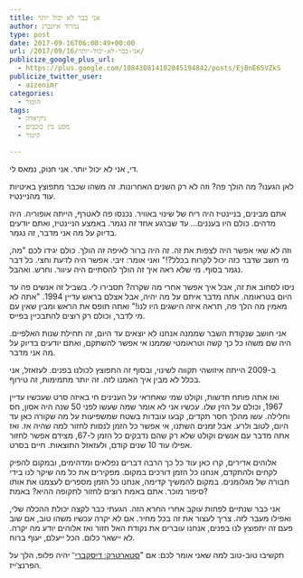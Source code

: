```yaml
---
title: אני כבר לא יכול יותר
author: נמרוד איזנברג
type: post
date: 2017-09-16T06:00:49+00:00
url: /2017/09/16/אני-כבר-לא-יכול-יותר/
publicize_google_plus_url:
  - https://plus.google.com/108430814102045194842/posts/EjBnE65VZkS
publicize_twitter_user:
  - aizenimr
categories:
  - הומור
tags:
  - גיקיאדה
  - מסע בין כוכבים
  - קיטור

---
```

<span lang="he-IL">די</span><span lang="en-US">, </span><span lang="he-IL">אני לא יכול יותר</span><span lang="en-US">. </span><span lang="he-IL">אני חנוק</span><span lang="en-US">, </span><span lang="he-IL">נמאס לי</span><span lang="en-US">.</span>

<span lang="he-IL">לאן הגענו</span><span lang="en-US">? </span><span lang="he-IL">מה הולך פה</span><span lang="en-US">? </span><span lang="he-IL">וזה לא רק השנים האחרונות</span><span lang="en-US">. </span><span lang="he-IL">זה משהו שכבר מתפוצץ באיטיות עוד מהניינטיז</span><span lang="en-US">.</span>

אתם מבינים, בניינטיז היה ריח של שינוי באוויר. נכנסו פה לאטרף, הייתה אופוריה. היה מדהים. כולם היו בעננים&#8230; <span lang="he-IL">עד שברגע אחד זה נגמר</span><span lang="en-US">. </span><span lang="he-IL">באמצע הניינטיז</span><span lang="en-US">, </span><span lang="he-IL">ואתם יודעים בדיוק על מה אני מדבר</span><span lang="en-US">, </span><span lang="he-IL">זה נגמר</span><span lang="en-US">.</span>

<span lang="he-IL">וזה לא שאי אפשר היה לצפות את זה</span><span lang="en-US">. </span><span lang="he-IL">זה היה ברור לאיפה זה הולך</span><span lang="en-US">. </span><span lang="he-IL">כולם יגידו לכם </span><span lang="en-US">"</span><span lang="he-IL">מה</span><span lang="en-US">, </span><span lang="he-IL">מי חשב שדבר כזה יכול לקרות בכלל</span><span lang="en-US">?!" </span><span lang="he-IL">ואני אומר</span><span lang="en-US">: </span><span lang="he-IL">זיבי</span><span lang="en-US">. </span><span lang="he-IL">אפשר היה לדעת וחצי</span><span lang="en-US">. </span><span lang="he-IL">כל דבר נגמר בסוף</span><span lang="en-US">. </span><span lang="he-IL">מי שלא ראה איך זה הולך להסתיים היה עיוור</span><span lang="en-US">. </span><span lang="he-IL">וחרש</span><span lang="en-US">. </span><span lang="he-IL">ואהבל</span><span lang="en-US">.</span>

<span lang="he-IL">ניסו לסחוב את זה</span><span lang="en-US">, </span><span lang="he-IL">אבל איך אפשר אחרי מה שקרה</span><span lang="en-US">? </span><span lang="he-IL">תסבירו לי</span><span lang="en-US">. </span><span lang="he-IL">בשביל זה אנשים פה עד היום בטראומה</span><span lang="en-US">. </span><span lang="he-IL">אתה מדבר איתם על מה יהיה</span><span lang="en-US">, </span><span lang="he-IL">אבל אצלם בראש עדיין </span><span lang="en-US">1994. "</span><span lang="he-IL">אתה לא מאמין מה הלך פה</span><span lang="en-US">, </span><span lang="he-IL">תראה איזה הישגים היו לנו</span><span lang="en-US">!" </span><span lang="he-IL">ואתה תופס את הראש ומבין שאין עם מי לדבר</span><span lang="en-US">, </span><span lang="he-IL">וכולם רק רוצים להתבכיין בפייס</span><span lang="en-US">.</span>

<span lang="he-IL">אני חושב שנקודת השבר שממנה אנחנו לא יוצאים עד היום</span><span lang="en-US">, </span><span lang="he-IL">זה תחילת שנות האלפיים</span><span lang="en-US">. </span><span lang="he-IL">היה שם משהו כל כך קשה וטראומטי שממנו אי אפשר להשתקם, ואתם יודעים בדיוק על מה אני מדבר</span><span lang="en-US">.</span>

<span lang="he-IL">ב</span><span lang="en-US">-2009 </span><span lang="he-IL">הייתה איזושהי תקווה לשינוי</span><span lang="en-US">, </span><span lang="he-IL">ובסוף זה התפוצץ לכולנו בפנים</span><span lang="en-US">. </span><span lang="he-IL">לעזאזל</span><span lang="en-US">, </span><span lang="he-IL">אני בכלל לא מבין איך האמנו לזה</span><span lang="en-US">. </span><span lang="he-IL">זה יותר מתמימות</span><span lang="en-US">, </span><span lang="he-IL">זה טירוף</span><span lang="en-US">.</span>

<span lang="he-IL">ואז אתה פותח חדשות</span><span lang="en-US">, </span><span lang="he-IL">וקולט שמי שאחראי על הענינים חי באיזה סרט שעכשיו עדיין </span><span lang="en-US">1967, </span><span lang="he-IL">וכולם על הזין שלו</span><span lang="en-US">. </span><span lang="he-IL">עכשיו אני לא אומר שמה שעשו לפני </span><span lang="en-US">50 </span><span lang="he-IL">שנה היה אסון</span><span lang="en-US">, </span><span lang="he-IL">חס וחלילה</span><span lang="en-US">. </span><span lang="he-IL">עשו מהלך חסר תקדים</span><span lang="en-US">, </span><span lang="he-IL">קבעו עובדות בשטח שמשפיעות על מה שקורה כאן עד היום</span><span lang="en-US">, </span><span lang="he-IL">לטוב ולרע</span><span lang="en-US">. </span><span lang="he-IL">אבל זמנים השתנו</span><span lang="en-US">, </span><span lang="he-IL">אי אפשר כל הזמן לנסות לחזור למה שהיה אז</span><span lang="en-US">. </span><span lang="he-IL">ואז אתה מדבר עם אנשים וקולט שלא רק שהם נדבקים כל הזמן ל</span><span lang="en-US">-67, </span><span lang="he-IL">מצידם אפשר לחזור אפילו עוד </span><span lang="en-US">10 </span><span lang="he-IL">שנים קודם</span><span lang="en-US">, </span><span lang="he-IL">ולעזאזל התוצאות</span><span lang="en-US">. חיים בסרט.</span>

<span lang="he-IL">אלוהים אדירים</span><span lang="en-US">, </span><span lang="he-IL">קרו כאן עוד כל כך הרבה דברים נפלאים ומדהימים</span><span lang="en-US">, </span><span lang="he-IL">ובמקום להפיק לקחים ולהתקדם</span><span lang="en-US">, </span><span lang="he-IL">אנחנו כל הזמן דורכים במקום</span><span lang="en-US">. </span><span lang="he-IL">מפקירים את כל מה שיקר לנו בידי חבורה של מגלומנים. במקום להמשיך קדימה, אנחנו כל הזמן מספרים לעצמנו את אותו סיפור מוכר. אתם באמת רוצים לחזור לתקופה ההיא? באמת?</span>

<span lang="he-IL">אני כבר שנתיים לפחות עוקב אחרי החרא הזה</span><span lang="en-US">. </span><span lang="he-IL">הגעתי כבר לקצה יכולת ההכלה שלי</span><span lang="en-US">, </span><span lang="he-IL">ואפילו מעבר לזה</span><span lang="en-US">. </span><span lang="he-IL">צריך לעצור את זה בכל מחיר</span><span lang="en-US">. </span><span lang="he-IL">אם לא יקרה עכשיו משהו טוב, אם שוב פעם זה יתפוצץ לנו בפנים</span><span lang="en-US">, </span><span lang="he-IL">אנחנו עוברים את נקודת האל חזור ואז אלוהים יודע מה יקרה</span><span lang="en-US">. </span><span lang="he-IL">לא יישאר כלום</span><span lang="en-US">. </span><span lang="he-IL">הכל ייעלם</span><span lang="en-US">, </span><span lang="he-IL">יעוף ברוח</span><span lang="en-US">.</span>

<span lang="he-IL">תקשיבו טוב-טוב למה שאני אומר לכם</span><span style="font-family:'Liberation Serif', serif;"><span lang="en-US">: </span></span><span lang="he-IL">אם "</span>[<span lang="he-IL">סטארטרק</span><span style="font-family:'Liberation Serif', serif;"><span lang="en-US">: </span></span><span lang="he-IL">דיסקברי</span>][1]<span style="font-family:'Liberation Serif', serif;"><span lang="en-US">" </span></span><span lang="he-IL">יהיה פלופ</span><span style="font-family:'Liberation Serif', serif;"><span lang="en-US">, </span></span><span lang="he-IL">הלך על הפרנצ</span><span style="font-family:'Liberation Serif', serif;"><span lang="en-US">'</span></span><span lang="he-IL">ייז</span><span style="font-family:'Liberation Serif', serif;"><span lang="en-US">.</span></span>

 [1]: http://metro.co.uk/2017/09/10/star-trek-discovery-what-is-it-about-when-is-it-on-and-is-it-worth-watching-6910649/